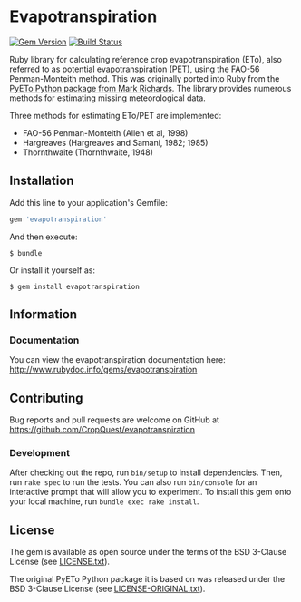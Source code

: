 # Evapotranspiration

[![Gem Version](http://img.shields.io/gem/v/evapotranspiration.svg)][gem]
[![Build Status](http://img.shields.io/travis/CropQuest/evapotranspiration.svg)][travis]

[gem]: https://rubygems.org/gems/evapotranspiration
[travis]: http://travis-ci.org/CropQuest/evapotranspiration

Ruby library for calculating reference crop evapotranspiration (ETo), also referred to as potential evapotranspiration (PET), using the FAO-56 Penman-Monteith method. This was originally ported into Ruby from the [PyETo Python package from Mark Richards](https://github.com/woodcrafty/PyETo). The library provides numerous methods for estimating missing meteorological data.

Three methods for estimating ETo/PET are implemented:

- FAO-56 Penman-Monteith (Allen et al, 1998)
- Hargreaves (Hargreaves and Samani, 1982; 1985)
- Thornthwaite (Thornthwaite, 1948)

## Installation

Add this line to your application's Gemfile:

```ruby
gem 'evapotranspiration'
```

And then execute:

    $ bundle

Or install it yourself as:

    $ gem install evapotranspiration

## Information

### Documentation

You can view the evapotranspiration documentation here: http://www.rubydoc.info/gems/evapotranspiration

## Contributing

Bug reports and pull requests are welcome on GitHub at https://github.com/CropQuest/evapotranspiration

### Development

After checking out the repo, run `bin/setup` to install dependencies. Then, run `rake spec` to run the tests. You can also run `bin/console` for an interactive prompt that will allow you to experiment. To install this gem onto your local machine, run `bundle exec rake install`.

## License

The gem is available as open source under the terms of the BSD 3-Clause License (see [LICENSE.txt](https://github.com/CropQuest/evapotranspiration/blob/master/LICENSE.txt)).

The original PyETo Python package it is based on was released under the BSD 3-Clause License (see [LICENSE-ORIGINAL.txt](https://github.com/CropQuest/evapotranspiration/blob/master/LICENSE-ORIGINAL.txt)).
